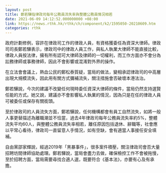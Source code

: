 ```yaml
---
layout: post
title: 鄭若驊指律政司每年公務員流失率與整體公務員情況相若
date: 2021-06-09 14:12:52.000000000 +08:00
link: https://news.rthk.hk/rthk/ch/component/k2/1595050-20210609.htm
categories: rthk
---
```


政府計劃修例，容許在律政司工作的律政人員，有資格獲委任為資深大律師。律政司司長鄭若驊表示，律政司中的律政人員工作，與私人執業大律師不能直接比較，律政人員按法律，擁有所有認可大律師及律師的一切權利，而工作方面亦不會分為訟務律師或事務律師，因此不會影響或混淆對外界的操作。

在立法會會議上，熱血公民的鄭松泰質疑，當局的做法，變相承認律政司的中高層出現大規模流失，因此用有關方式彌補流失，關注措施會否破壞本港法治。

鄭若驊說，今次的建議不改變任何現時委任資深大律師的條件，當局仍然支持選賢任能的方式。她又說，建議亦不會影響私人執業的情況，因為只是在任的律政人員可被委任或保存有關銜頭。

至於律政司的人員流失方面，鄭若驊說，任何機構都會有員工自然流失，如將一般人事更替描述為離職潮並不恰當，過去4年律政司每年公務員流失率約5%，整體流失平均60人，與整體公務員流失率相若，離任原因包括退休、辭職等，社會應以平常心看待，律政司一直留意人手情況，如有空缺，會有適當人事接任安全填補。

自由黨邵家輝說，經過2019年「黑暴事件」，很多案件積壓，關注律政司會否大量招聘坊間律師協助處理。鄭若驊說，當局會盡力去做，確保檢控工作不會被拖慢，至於招聘方面，當局需要尋找合適人選，既要符合《基本法》，亦要有心及有承擔。
